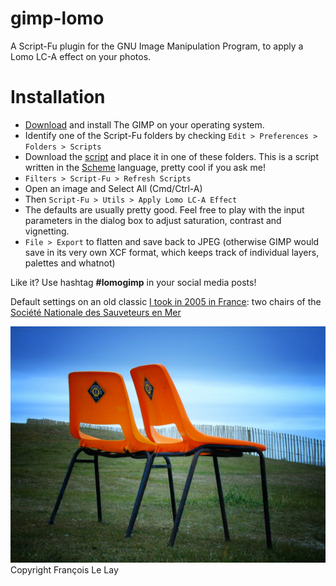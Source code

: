 # gimp-lomo

A Script-Fu plugin for the GNU Image Manipulation Program, to apply a Lomo LC-A effect on your photos.

# Installation

- [Download](https://www.gimp.org/downloads/) and install The GIMP on your operating system.
- Identify one of the Script-Fu folders by checking `Edit > Preferences > Folders > Scripts`
- Download the [script](https://raw.githubusercontent.com/lelayf/gimp-lomo/main/gimp-lomo.scm) and place it in one of these folders. This is a script written in the [Scheme](https://groups.csail.mit.edu/mac/projects/scheme/) language, pretty cool if you ask me!
- `Filters > Script-Fu > Refresh Scripts`
- Open an image and Select All (Cmd/Ctrl-A)
- Then `Script-Fu > Utils > Apply Lomo LC-A Effect`
- The defaults are usually pretty good. Feel free to play with the input parameters in the dialog box to adjust saturation, contrast and vignetting.
- `File > Export` to flatten and save back to JPEG (otherwise GIMP would save in its very own XCF format, which keeps track of individual layers, palettes and whatnot)


Like it? Use hashtag __#lomogimp__ in your social media posts!


Default settings on an old classic [I took in 2005 in France](https://www.flickr.com/photos/kmf/4916250/in/photolist-rcqW): two chairs of the [Société Nationale des Sauveteurs en Mer](https://www.snsm.org/)


![](4916250_1664e6e0ae_o.jpg)
Copyright François Le Lay